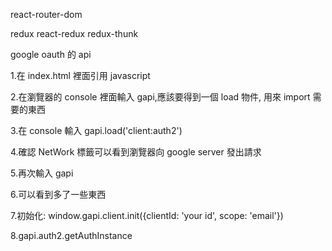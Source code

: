 react-router-dom

redux react-redux redux-thunk

google oauth 的 api

1.在 index.html 裡面引用 javascript

<script src="https://apis.google.com/js/api.js"></script>

2.在瀏覽器的 console 裡面輸入 gapi,應該要得到一個 load 物件, 用來 import 需要的東西

3.在 console 輸入 gapi.load('client:auth2')

4.確認 NetWork 標籤可以看到瀏覽器向 google server 發出請求

5.再次輸入 gapi

6.可以看到多了一些東西

7.初始化: window.gapi.client.init({clientId: 'your id', scope: 'email'})

8.gapi.auth2.getAuthInstance
